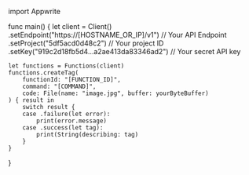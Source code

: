 import Appwrite

func main() {
    let client = Client()
      .setEndpoint("https://[HOSTNAME_OR_IP]/v1") // Your API Endpoint
      .setProject("5df5acd0d48c2") // Your project ID
      .setKey("919c2d18fb5d4...a2ae413da83346ad2") // Your secret API key

    let functions = Functions(client)
    functions.createTag(
        functionId: "[FUNCTION_ID]",
        command: "[COMMAND]",
        code: File(name: "image.jpg", buffer: yourByteBuffer)
    ) { result in
        switch result {
        case .failure(let error):
            print(error.message)
        case .success(let tag):
            print(String(describing: tag)
        }
    }
}
